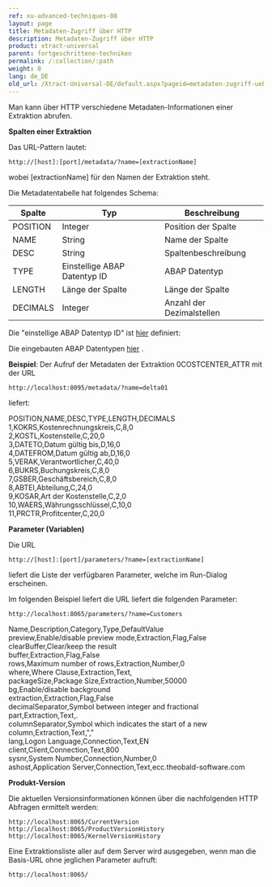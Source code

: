 ```yaml
---
ref: xu-advanced-techniques-08
layout: page
title: Metadaten-Zugriff über HTTP
description: Metadaten-Zugriff über HTTP
product: xtract-universal
parent: fortgeschrittene-techniken
permalink: /:collection/:path
weight: 8
lang: de_DE
old_url: /Xtract-Universal-DE/default.aspx?pageid=metadaten-zugriff-ueber-http
---
```


Man kann über HTTP verschiedene Metadaten-Informationen einer Extraktion abrufen. 

**Spalten einer Extraktion**

Das URL-Pattern lautet: 
```
http://[host]:[port]/metadata/?name=[extractionName]
```
wobei [extractionName] für den Namen der Extraktion steht.

Die Metadatentabelle hat folgendes Schema:

| Spalte   | Typ                          | Beschreibung              |
|----------|------------------------------|---------------------------|
| POSITION | Integer                      | Position der Spalte       |
| NAME     | String                       | Name der Spalte           |
| DESC     | String                       | Spaltenbeschreibung       |
| TYPE     | Einstellige ABAP Datentyp ID | ABAP Datentyp             |
| LENGTH   | Länge der Spalte             | Länge der Spalte          |
| DECIMALS | Integer                      | Anzahl der Dezimalstellen |

Die "einstellige ABAP Datentyp ID" ist [hier](http://help.sap.com/abapdocu_702/en/abapdescribe_field.htm) definiert: 
           
Die eingebauten ABAP Datentypen [hier](http://help.sap.com/abapdocu_702/en/ABENBUILT_IN_TYPES_COMPLETE.htm) .
         

**Beispiel**: Der Aufruf der Metadaten der Extraktion 0COSTCENTER_ATTR mit der URL 

```
http://localhost:8095/metadata/?name=delta01
```

liefert:

POSITION,NAME,DESC,TYPE,LENGTH,DECIMALS<br>
1,KOKRS,Kostenrechnungskreis,C,8,0<br>
2,KOSTL,Kostenstelle,C,20,0<br>
3,DATETO,Datum gültig bis,D,16,0<br>
4,DATEFROM,Datum gültig ab,D,16,0<br>
5,VERAK,Verantwortlicher,C,40,0<br>
6,BUKRS,Buchungskreis,C,8,0<br>
7,GSBER,Geschäftsbereich,C,8,0<br>
8,ABTEI,Abteilung,C,24,0<br>
9,KOSAR,Art der Kostenstelle,C,2,0<br>
10,WAERS,Währungsschlüssel,C,10,0<br>
11,PRCTR,Profitcenter,C,20,0<br>

**Parameter (Variablen)**

Die URL 
```
http://[host]:[port]/parameters/?name=[extractionName]
```
liefert die Liste der verfügbaren Parameter, welche im Run-Dialog erscheinen. 

Im folgenden Beispiel liefert die URL liefert die folgenden Parameter:
```
http://localhost:8065/parameters/?name=Customers
```

Name,Description,Category,Type,DefaultValue <br>
preview,Enable/disable preview mode,Extraction,Flag,False <br>
clearBuffer,Clear/keep the result <br>buffer,Extraction,Flag,False <br>
rows,Maximum number of rows,Extraction,Number,0 <br>
where,Where Clause,Extraction,Text, <br>
packageSize,Package Size,Extraction,Number,50000 <br>
bg,Enable/disable background <br>extraction,Extraction,Flag,False <br>
decimalSeparator,Symbol between integer and fractional part,Extraction,Text,. <br>
columnSeparator,Symbol which indicates the start of a new column,Extraction,Text,"," <br>
lang,Logon Language,Connection,Text,EN <br>
client,Client,Connection,Text,800 <br>
sysnr,System Number,Connection,Number,0 <br>
ashost,Application Server,Connection,Text,ecc.theobald-software.com

**Produkt-Version**

Die aktuellen Versionsinformationen können über die nachfolgenden HTTP Abfragen ermittelt werden:
```
http://localhost:8065/CurrentVersion
http://localhost:8065/ProductVersionHistory
http://localhost:8065/KernelVersionHistory
```

Eine Extraktionsliste aller auf dem Server wird ausgegeben, wenn man die Basis-URL ohne jeglichen Parameter aufruft:
```
http://localhost:8065/
```
